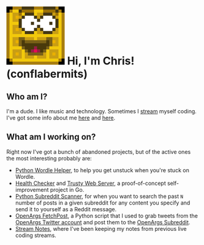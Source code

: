 # ![Happy conflaberwaffle](https://github.com/conflabermits/Scripts/blob/main/html/chrisdunaj.com/images/w00twaffle-blackbg.png?raw=true) Hi, I'm Chris! (conflabermits)


## Who am I?

I'm a dude. I like music and technology. Sometimes I [stream](https://twitch.tv/conflabermits) myself coding. I've got some info about me [here](https://chrisdunaj.com/) and [here](https://github.com/conflabermits/Scripts/blob/main/stream/pilot/001/notes.md).

## What am I working on?

Right now I've got a bunch of abandoned projects, but of the active ones the most interesting probably are:

* [Python Wordle Helper](https://github.com/conflabermits/Scripts/tree/main/python/wordle), to help you get unstuck when you're stuck on Wordle.
* [Health Checker](https://github.com/conflabermits/Scripts/tree/main/golang/health_checker) and [Trusty Web Server](https://github.com/conflabermits/Scripts/tree/main/golang/trusty_web_server), a proof-of-concept self-improvement project in Go.
* [Python Subreddit Scanner](https://github.com/conflabermits/Scripts/blob/main/python/reddit/scan_subreddit.py), for when you want to search the past `N` number of posts in a given subreddit for any content you specify and send it to yourself as a Reddit message.
* [OpenArgs FetchPost](https://github.com/conflabermits/Scripts/blob/main/python/reddit/openargs/openargs_fetchpost.py), a Python script that I used to grab tweets from the [OpenArgs Twitter account](https://twitter.com/openargs) and post them to the [OpenArgs Subreddit](https://www.reddit.com/r/OpenArgs/).
* [Stream Notes](https://github.com/conflabermits/Scripts/tree/main/stream), where I've been keeping my notes from previous live coding streams.
